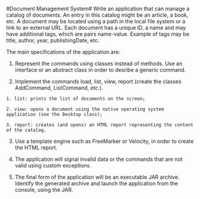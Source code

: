 #Document Management System#
Write an application that can manage a catalog of documents. An entry in this catalog might be an article, a book, etc.
A document may be located using a path in the local file system or a link to an external URL. Each document has a unique ID, a name and may have additional tags, which are pairs name-value. Example of tags may be title, author, year, publishingDate, etc.

The main specifications of the application are:
  1. Represent the commands using classes instead of methods. Use an interface or an abstract class in order to desribe a generic command.
   
  2. Implement the commands load, list, view, report (create the classes AddCommand, ListCommand, etc.).
 
    1. list: prints the list of documents on the screen;
 
    2. view: opens a document using the native operating system application (see the Desktop class);

    3. report: creates (and opens) an HTML report representing the content of the catalog.

  3. Use a template engine such as FreeMarker or Velocity, in order to create the HTML report.
 
  4. The application will signal invalid data or the commands that are not valid using custom exceptions.
 
  5. The final form of the application will be an executable JAR archive. Identify the generated archive and launch the application from the console, using the JAR.
